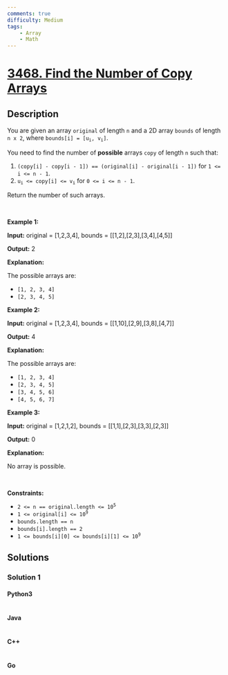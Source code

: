 ```yaml
---
comments: true
difficulty: Medium
tags:
    - Array
    - Math
---
```


<!-- problem:start -->

# [3468. Find the Number of Copy Arrays](https://leetcode.com/problems/find-the-number-of-copy-arrays)

## Description

<!-- description:start -->

<p>You are given an array <code>original</code> of length <code>n</code> and a 2D array <code>bounds</code> of length <code>n x 2</code>, where <code>bounds[i] = [u<sub>i</sub>, v<sub>i</sub>]</code>.</p>

<p>You need to find the number of <strong>possible</strong> arrays <code>copy</code> of length <code>n</code> such that:</p>

<ol>
	<li><code>(copy[i] - copy[i - 1]) == (original[i] - original[i - 1])</code> for <code>1 &lt;= i &lt;= n - 1</code>.</li>
	<li><code>u<sub>i</sub> &lt;= copy[i] &lt;= v<sub>i</sub></code> for <code>0 &lt;= i &lt;= n - 1</code>.</li>
</ol>

<p>Return the number of such arrays.</p>

<p>&nbsp;</p>
<p><strong class="example">Example 1:</strong></p>

<div class="example-block">
<p><strong>Input:</strong> <span class="example-io">original = [1,2,3,4], bounds = [[1,2],[2,3],[3,4],[4,5]]</span></p>

<p><strong>Output:</strong> <span class="example-io">2</span></p>

<p><strong>Explanation:</strong></p>

<p>The possible arrays are:</p>

<ul>
	<li><code>[1, 2, 3, 4]</code></li>
	<li><code>[2, 3, 4, 5]</code></li>
</ul>
</div>

<p><strong class="example">Example 2:</strong></p>

<div class="example-block">
<p><strong>Input:</strong> <span class="example-io">original = [1,2,3,4], bounds = [[1,10],[2,9],[3,8],[4,7]]</span></p>

<p><strong>Output:</strong> <span class="example-io">4</span></p>

<p><strong>Explanation:</strong></p>

<p>The possible arrays are:</p>

<ul>
	<li><code>[1, 2, 3, 4]</code></li>
	<li><code>[2, 3, 4, 5]</code></li>
	<li><code>[3, 4, 5, 6]</code></li>
	<li><code>[4, 5, 6, 7]</code></li>
</ul>
</div>

<p><strong class="example">Example 3:</strong></p>

<div class="example-block">
<p><strong>Input:</strong> <span class="example-io">original = [1,2,1,2], bounds = [[1,1],[2,3],[3,3],[2,3]]</span></p>

<p><strong>Output:</strong> <span class="example-io">0</span></p>

<p><strong>Explanation:</strong></p>

<p>No array is possible.</p>
</div>

<p>&nbsp;</p>
<p><strong>Constraints:</strong></p>

<ul>
	<li><code>2 &lt;= n == original.length &lt;= 10<sup>5</sup></code></li>
	<li><code>1 &lt;= original[i] &lt;= 10<sup>9</sup></code></li>
	<li><code>bounds.length == n</code></li>
	<li><code>bounds[i].length == 2</code></li>
	<li><code>1 &lt;= bounds[i][0] &lt;= bounds[i][1] &lt;= 10<sup>9</sup></code></li>
</ul>

<!-- description:end -->

## Solutions

<!-- solution:start -->

### Solution 1

<!-- tabs:start -->

#### Python3

```python

```

#### Java

```java

```

#### C++

```cpp

```

#### Go

```go

```

<!-- tabs:end -->

<!-- solution:end -->

<!-- problem:end -->
